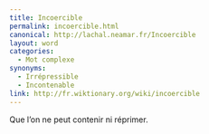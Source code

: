 ```yaml
---
title: Incoercible
permalink: incoercible.html
canonical: http://lachal.neamar.fr/Incoercible
layout: word
categories:
  - Mot complexe
synonyms:
  - Irrépressible
  - Incontenable
link: http://fr.wiktionary.org/wiki/incoercible
---
```


Que l’on ne peut contenir ni réprimer.

